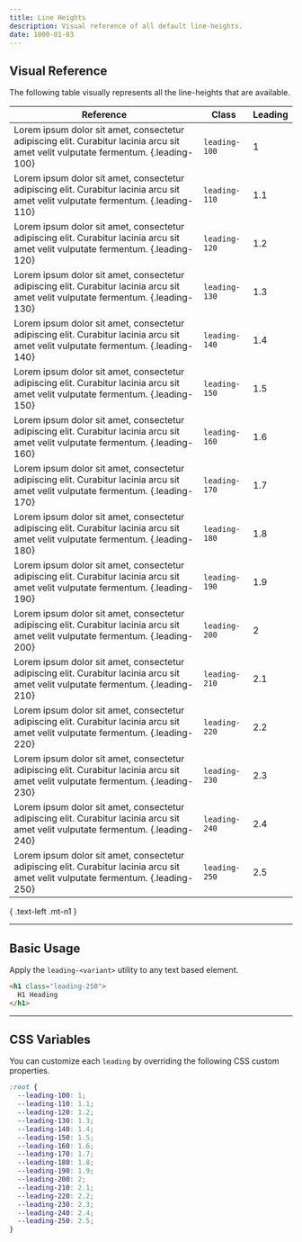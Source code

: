 ```yaml
---
title: Line Heights
description: Visual reference of all default line-heights.
date: 1000-01-03
---
```


## Visual Reference

The following table visually represents all the line-heights that are available.

| Reference | Class | Leading |
| - | - | - |
| Lorem ipsum dolor sit amet, consectetur adipiscing elit. Curabitur lacinia arcu sit amet velit vulputate fermentum. {.leading-100} | `leading-100` | 1 |
| Lorem ipsum dolor sit amet, consectetur adipiscing elit. Curabitur lacinia arcu sit amet velit vulputate fermentum. {.leading-110} | `leading-110` | 1.1 |
| Lorem ipsum dolor sit amet, consectetur adipiscing elit. Curabitur lacinia arcu sit amet velit vulputate fermentum. {.leading-120} | `leading-120` | 1.2 |
| Lorem ipsum dolor sit amet, consectetur adipiscing elit. Curabitur lacinia arcu sit amet velit vulputate fermentum. {.leading-130} | `leading-130` | 1.3 |
| Lorem ipsum dolor sit amet, consectetur adipiscing elit. Curabitur lacinia arcu sit amet velit vulputate fermentum. {.leading-140} | `leading-140` | 1.4 |
| Lorem ipsum dolor sit amet, consectetur adipiscing elit. Curabitur lacinia arcu sit amet velit vulputate fermentum. {.leading-150} | `leading-150` | 1.5 |
| Lorem ipsum dolor sit amet, consectetur adipiscing elit. Curabitur lacinia arcu sit amet velit vulputate fermentum. {.leading-160} | `leading-160` | 1.6 |
| Lorem ipsum dolor sit amet, consectetur adipiscing elit. Curabitur lacinia arcu sit amet velit vulputate fermentum. {.leading-170} | `leading-170` | 1.7 |
| Lorem ipsum dolor sit amet, consectetur adipiscing elit. Curabitur lacinia arcu sit amet velit vulputate fermentum. {.leading-180} | `leading-180` | 1.8 |
| Lorem ipsum dolor sit amet, consectetur adipiscing elit. Curabitur lacinia arcu sit amet velit vulputate fermentum. {.leading-190} | `leading-190` | 1.9 |
| Lorem ipsum dolor sit amet, consectetur adipiscing elit. Curabitur lacinia arcu sit amet velit vulputate fermentum. {.leading-200} | `leading-200` | 2 |
| Lorem ipsum dolor sit amet, consectetur adipiscing elit. Curabitur lacinia arcu sit amet velit vulputate fermentum. {.leading-210} | `leading-210` | 2.1 |
| Lorem ipsum dolor sit amet, consectetur adipiscing elit. Curabitur lacinia arcu sit amet velit vulputate fermentum. {.leading-220} | `leading-220` | 2.2 |
| Lorem ipsum dolor sit amet, consectetur adipiscing elit. Curabitur lacinia arcu sit amet velit vulputate fermentum. {.leading-230} | `leading-230` | 2.3 |
| Lorem ipsum dolor sit amet, consectetur adipiscing elit. Curabitur lacinia arcu sit amet velit vulputate fermentum. {.leading-240} | `leading-240` | 2.4 |
| Lorem ipsum dolor sit amet, consectetur adipiscing elit. Curabitur lacinia arcu sit amet velit vulputate fermentum. {.leading-250} | `leading-250` | 2.5 |

{ .text-left .mt-n1 }

---

## Basic Usage

Apply the `leading-<variant>` utility to any text based element.

```html
<h1 class="leading-250">
  H1 Heading
</h1>
```

---

## CSS Variables

You can customize each `leading` by overriding the following CSS custom properties.

```css
:root {
  --leading-100: 1;
  --leading-110: 1.1;
  --leading-120: 1.2;
  --leading-130: 1.3;
  --leading-140: 1.4;
  --leading-150: 1.5;
  --leading-160: 1.6;
  --leading-170: 1.7;
  --leading-180: 1.8;
  --leading-190: 1.9;
  --leading-200: 2;
  --leading-210: 2.1;
  --leading-220: 2.2;
  --leading-230: 2.3;
  --leading-240: 2.4;
  --leading-250: 2.5;
}
```

